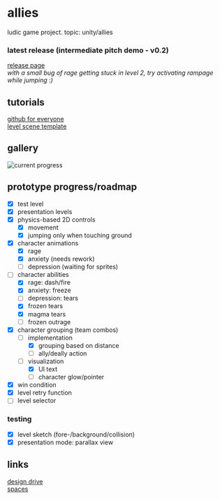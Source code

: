 # allies
ludic game project. topic: unity/allies

### latest release (intermediate pitch demo - v0.2)
[release page](https://github.com/sleepily/allies/releases/tag/v0.2)  
_with a small bug of rage getting stuck in level 2, try activating rampage while jumping :)_  

## tutorials
[github for everyone](https://github.com/sleepily/allies/blob/wip/docs/github_tutorial_for_artists.md)  
[level scene template](https://github.com/sleepily/allies/blob/wip/docs/level_template_tutorial.md)  

## gallery
![current progress](https://i.imgur.com/RhFqz13.gif)

## prototype progress/roadmap
- [x] test level
- [x] presentation levels
- [x] physics-based 2D controls
  - [x] movement
  - [x] jumping only when touching ground
- [x] character animations
  - [x] rage
  - [x] anxiety (needs rework)
  - [ ] depression (waiting for sprites)
- [ ] character abilities
  - [x] rage: dash/fire
  - [x] anxiety: freeze
  - [ ] depression: tears
  - [x] frozen tears
  - [x] magma tears
  - [ ] frozen outrage
- [x] character grouping (team combos)
  - [ ] implementation
    - [x] grouping based on distance
    - [ ] ally/deally action
  - [ ] visualization
    - [x] UI text
    - [ ] character glow/pointer
- [x] win condition
- [x] level retry function
- [ ] level selector

### testing
- [x] level sketch (fore-/background/collision)
- [x] presentation mode: parallax view

## links
[design drive](https://drive.google.com/open?id=1zmjnRqnnEuSpaveNCgCleNKUZapSFEd6)  
[spaces](https://spaces.colognegamelab.de/allies/)  
